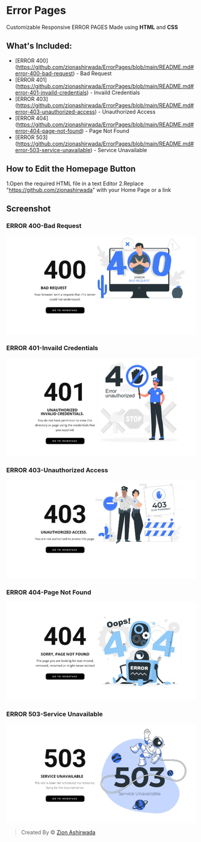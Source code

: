 # Error Pages
Customizable Responsive ERROR PAGES Made using **HTML** and **CSS**

## What's Included:
- [ERROR 400] (https://github.com/zionashirwada/ErrorPages/blob/main/README.md#error-400-bad-request) - Bad Request 
- [ERROR 401] (https://github.com/zionashirwada/ErrorPages/blob/main/README.md#error-401-invaild-credentials) - Invaild Credentials
- [ERROR 403] (https://github.com/zionashirwada/ErrorPages/blob/main/README.md#error-403-unauthorized-access) - Unauthorized Access
- [ERROR 404] (https://github.com/zionashirwada/ErrorPages/blob/main/README.md#error-404-page-not-found) - Page Not Found
- [ERROR 503] (https://github.com/zionashirwada/ErrorPages/blob/main/README.md#error-503-service-unavailable) - Service Unavailable

## How to Edit the Homepage Button
1.Open the required HTML file in a text Editor 
2.Replace "https://github.com/zionashirwada" with your Home Page or a link

## Screenshot

 ### ERROR 400-Bad Request
![This is an image](https://github.com/zionashirwada/ErrorPages/blob/main/Screenshots/400.jpeg)
  ### ERROR 401-Invaild Credentials
![This is an image](https://github.com/zionashirwada/ErrorPages/blob/main/Screenshots/401.jpeg)
 ### ERROR 403-Unauthorized Access
![This is an image](https://github.com/zionashirwada/ErrorPages/blob/main/Screenshots/403.jpeg)
 ### ERROR 404-Page Not Found
![This is an image](https://github.com/zionashirwada/ErrorPages/blob/main/Screenshots/404.jpeg)
 ### ERROR 503-Service Unavailable
![This is an image](https://github.com/zionashirwada/ErrorPages/blob/main/Screenshots/503.jpeg)

 
 
 
 
 
 
>Created By © [Zion Ashirwada](https://github.com/zionashirwada)
